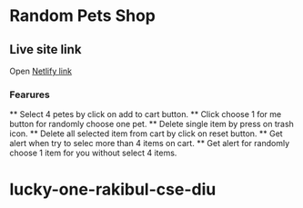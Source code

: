 # Random Pets Shop

## Live site link
Open [Netlify link](https://incandescent-rugelach-89e11f.netlify.app/)

### Fearures
** Select 4 petes by click on add to cart button.
** Click choose 1 for me button for randomly choose one pet.
** Delete single item by press on trash icon.
** Delete all selected item from cart by click on reset button.
** Get alert when try to selec more than 4 items on cart.
** Get alert for randomly choose 1 item for you without select 4 items.

# lucky-one-rakibul-cse-diu
